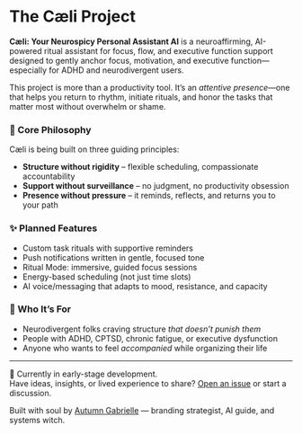 # The Cæli Project

**Cæli: Your Neurospicy Personal Assistant AI** is a neuroaffirming, AI-powered ritual assistant for focus, flow, and executive function support designed to gently anchor focus, motivation, and executive function—especially for ADHD and neurodivergent users.

This project is more than a productivity tool. It’s an *attentive presence*—one that helps you return to rhythm, initiate rituals, and honor the tasks that matter most without overwhelm or shame.

### 🌱 Core Philosophy
Cæli is being built on three guiding principles:
- **Structure without rigidity** – flexible scheduling, compassionate accountability
- **Support without surveillance** – no judgment, no productivity obsession
- **Presence without pressure** – it reminds, reflects, and returns you to your path

### ✨ Planned Features
- Custom task rituals with supportive reminders
- Push notifications written in gentle, focused tone
- Ritual Mode: immersive, guided focus sessions
- Energy-based scheduling (not just time slots)
- AI voice/messaging that adapts to mood, resistance, and capacity

### 🎯 Who It’s For
- Neurodivergent folks craving structure *that doesn’t punish them*
- People with ADHD, CPTSD, chronic fatigue, or executive dysfunction
- Anyone who wants to feel *accompanied* while organizing their life

---

🧪 Currently in early-stage development.  
Have ideas, insights, or lived experience to share? [Open an issue](https://github.com/autumn2713/caeli/issues) or start a discussion.


Built with soul by [Autumn Gabrielle](https://github.com/autumn2713) — branding strategist, AI guide, and systems witch.

